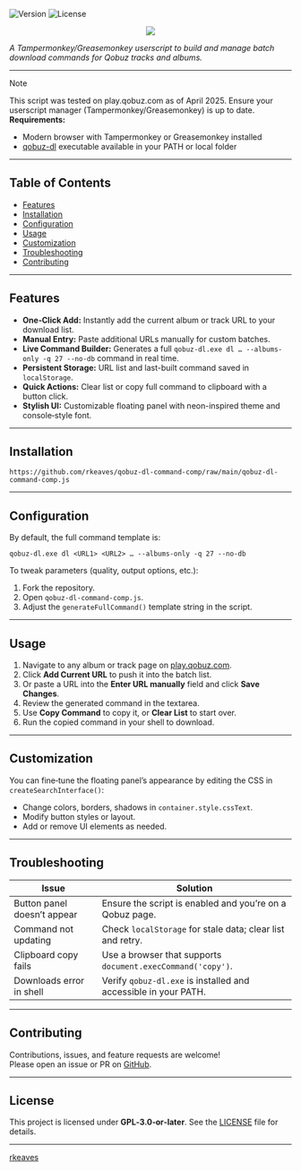 ![Version](https://img.shields.io/badge/version-1.0.1-blue) ![License](https://img.shields.io/badge/license-GPL--3.0--or--later-red)

<p align="center">
  <img src="https://tornadost.github.io/images/qobuz_logo.png"/>
</p>

_A Tampermonkey/Greasemonkey userscript to build and manage batch download commands for Qobuz tracks and albums._

---

> [!NOTE]
> This script was tested on play.qobuz.com as of April 2025. Ensure your userscript manager (Tampermonkey/Greasemonkey) is up to date.  
> **Requirements:**  
> - Modern browser with Tampermonkey or Greasemonkey installed  
> - [qobuz-dl](https://github.com/kraxarn/qobuz-dl) executable available in your PATH or local folder  

---

## Table of Contents

- [Features](#features)  
- [Installation](#installation)  
- [Configuration](#configuration)  
- [Usage](#usage)  
- [Customization](#customization)  
- [Troubleshooting](#troubleshooting)  
- [Contributing](#contributing)  

---

## Features

- **One‑Click Add:** Instantly add the current album or track URL to your download list.  
- **Manual Entry:** Paste additional URLs manually for custom batches.  
- **Live Command Builder:** Generates a full `qobuz-dl.exe dl … --albums-only -q 27 --no-db` command in real time.  
- **Persistent Storage:** URL list and last-built command saved in `localStorage`.  
- **Quick Actions:** Clear list or copy full command to clipboard with a button click.  
- **Stylish UI:** Customizable floating panel with neon-inspired theme and console‑style font.  

---

## Installation

```text
https://github.com/rkeaves/qobuz-dl-command-comp/raw/main/qobuz-dl-command-comp.js
```

---

## Configuration

By default, the full command template is:

```text
qobuz-dl.exe dl <URL1> <URL2> … --albums-only -q 27 --no-db
```

To tweak parameters (quality, output options, etc.):

1. Fork the repository.  
2. Open `qobuz-dl-command-comp.js`.  
3. Adjust the `generateFullCommand()` template string in the script.

---

## Usage

1. Navigate to any album or track page on [play.qobuz.com](https://play.qobuz.com/).  
2. Click **Add Current URL** to push it into the batch list.  
3. Or paste a URL into the **Enter URL manually** field and click **Save Changes**.  
4. Review the generated command in the textarea.  
5. Use **Copy Command** to copy it, or **Clear List** to start over.  
6. Run the copied command in your shell to download.  

---

## Customization

You can fine‑tune the floating panel’s appearance by editing the CSS in `createSearchInterface()`:

- Change colors, borders, shadows in `container.style.cssText`.  
- Modify button styles or layout.  
- Add or remove UI elements as needed.  

---

## Troubleshooting

| Issue                                | Solution                                                       |
|--------------------------------------|----------------------------------------------------------------|
| Button panel doesn’t appear          | Ensure the script is enabled and you’re on a Qobuz page.       |
| Command not updating                | Check `localStorage` for stale data; clear list and retry.     |
| Clipboard copy fails                 | Use a browser that supports `document.execCommand('copy')`.    |
| Downloads error in shell             | Verify `qobuz-dl.exe` is installed and accessible in your PATH.|

---

## Contributing

Contributions, issues, and feature requests are welcome!  
Please open an issue or PR on [GitHub](https://github.com/rkeaves/qobuz-dl-command-comp).

---

## License

This project is licensed under **GPL‑3.0‑or‑later**. See the [LICENSE](https://github.com/rkeaves/qobuz-dl-command-comp/blob/main/LICENSE) file for details.

---
[rkeaves](https://github.com/rkeaves)  
